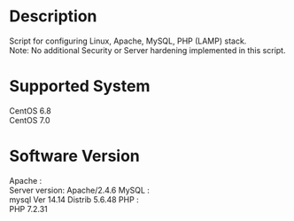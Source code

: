 # Description
Script for configuring Linux, Apache, MySQL, PHP (LAMP) stack.<br />
Note: No additional Security or Server hardening implemented in this script.

# Supported System
CentOS 6.8 <br />
CentOS 7.0 <br />

# Software Version
Apache : <br /> Server version: Apache/2.4.6
MySQL : <br /> mysql  Ver 14.14 Distrib 5.6.48
PHP : <br /> PHP 7.2.31 
